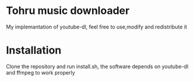 # Tohru music downloader
My implemantation of youtube-dl, feel free to use,modify and redistribute it

# Installation
Clone the repository and run install.sh, the software depends on youtube-dl and
ffmpeg to work properly

